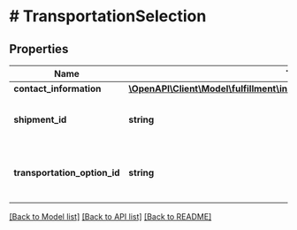 # # TransportationSelection

## Properties

Name | Type | Description | Notes
------------ | ------------- | ------------- | -------------
**contact_information** | [**\OpenAPI\Client\Model\fulfillment\inbound\v2024_03_20\ContactInformation**](ContactInformation.md) |  | [optional]
**shipment_id** | **string** | Shipment ID that the transportation Option is for. |
**transportation_option_id** | **string** | Transportation option being selected for the provided shipment. |

[[Back to Model list]](../../README.md#models) [[Back to API list]](../../README.md#endpoints) [[Back to README]](../../README.md)
